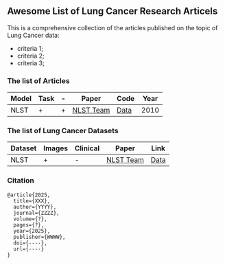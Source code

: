 ## Awesome List of Lung Cancer Research Articels

This is a comprehensive collection of the articles published on the topic of Lung Cancer data:

* criteria 1;
* criteria 2;
* criteria 3;


### The list of Articles

| Model | Task | - | Paper | Code | Year |
|------|------|------|------|------|------|
| NLST | + | + | [NLST Team](https://pubs.rsna.org/doi/10.1148/radiol.10091808?url_ver=Z39.88-2003&rfr_id=ori:rid:crossref.org&rfr_dat=cr_pub%20%200pubmed) | [Data](https://www.cancerimagingarchive.net/collection/nlst/) |2010|


### The list of Lung Cancer Datasets

| Dataset | Images | Clinical | Paper | Link |
|------|------|------|------|------|
| NLST | + | - | [NLST Team](https://pubs.rsna.org/doi/10.1148/radiol.10091808?url_ver=Z39.88-2003&rfr_id=ori:rid:crossref.org&rfr_dat=cr_pub%20%200pubmed) | [Data](https://www.cancerimagingarchive.net/collection/nlst/) |


### Citation
```
@article{2025,
  title={XXX},
  author={YYYY},
  journal={ZZZZ},
  volume={?},
  pages={?},
  year={2025},
  publisher={WWWW},
  doi={----},
  url={----}
}

```
